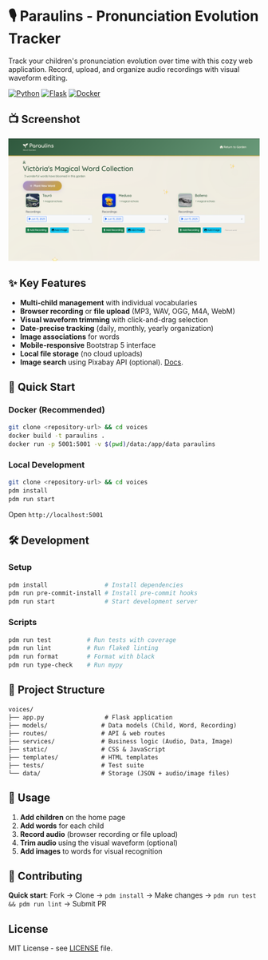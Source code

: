 # 🎙️ Paraulins - Pronunciation Evolution Tracker

Track your children's pronunciation evolution over time with this cozy web application. Record, upload, and organize audio recordings with visual waveform editing.

[![Python](https://img.shields.io/badge/python-3.12-blue.svg)](https://python.org)
[![Flask](https://img.shields.io/badge/flask-2.3+-green.svg)](https://flask.palletsprojects.com/)
[![Docker](https://img.shields.io/badge/docker-supported-blue.svg)](https://docker.com)

## 📺 Screenshot

![screenshot](img/image.png "Screenshot of Paraulins application")

## ✨ Key Features

- **Multi-child management** with individual vocabularies
- **Browser recording** or **file upload** (MP3, WAV, OGG, M4A, WebM)
- **Visual waveform trimming** with click-and-drag selection
- **Date-precise tracking** (daily, monthly, yearly organization)
- **Image associations** for words
- **Mobile-responsive** Bootstrap 5 interface
- **Local file storage** (no cloud uploads)
- **Image search** using Pixabay API (optional). [Docs](./IMAGE_SEARCH_SETUP.md).

## 🚀 Quick Start

### Docker (Recommended)
```bash
git clone <repository-url> && cd voices
docker build -t paraulins .
docker run -p 5001:5001 -v $(pwd)/data:/app/data paraulins
```

### Local Development
```bash
git clone <repository-url> && cd voices
pdm install
pdm run start
```

Open `http://localhost:5001`

## 🛠️ Development

### Setup
```bash
pdm install                # Install dependencies
pdm run pre-commit-install # Install pre-commit hooks
pdm run start              # Start development server
```

### Scripts
```bash
pdm run test          # Run tests with coverage
pdm run lint          # Run flake8 linting  
pdm run format        # Format with black
pdm run type-check    # Run mypy
```

## 📁 Project Structure

```
voices/
├── app.py                 # Flask application
├── models/               # Data models (Child, Word, Recording)
├── routes/               # API & web routes  
├── services/             # Business logic (Audio, Data, Image)
├── static/               # CSS & JavaScript
├── templates/            # HTML templates
├── tests/                # Test suite
└── data/                 # Storage (JSON + audio/image files)
```

## 🎯 Usage

1. **Add children** on the home page
2. **Add words** for each child
3. **Record audio** (browser recording or file upload)
4. **Trim audio** using the visual waveform (optional)
5. **Add images** to words for visual recognition

## 🤝 Contributing

**Quick start**: Fork → Clone → `pdm install` → Make changes → `pdm run test && pdm run lint` → Submit PR

## License

MIT License - see [LICENSE](LICENSE) file.
